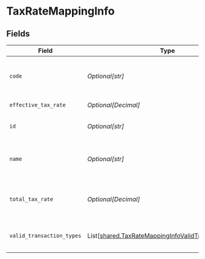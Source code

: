 # TaxRateMappingInfo


## Fields

| Field                                                                                                                  | Type                                                                                                                   | Required                                                                                                               | Description                                                                                                            | Example                                                                                                                |
| ---------------------------------------------------------------------------------------------------------------------- | ---------------------------------------------------------------------------------------------------------------------- | ---------------------------------------------------------------------------------------------------------------------- | ---------------------------------------------------------------------------------------------------------------------- | ---------------------------------------------------------------------------------------------------------------------- |
| `code`                                                                                                                 | *Optional[str]*                                                                                                        | :heavy_minus_sign:                                                                                                     | Code for the tax rate from the accounting platform.                                                                    | UK Standard Rate (Bills)                                                                                               |
| `effective_tax_rate`                                                                                                   | *Optional[Decimal]*                                                                                                    | :heavy_minus_sign:                                                                                                     | Effective tax rate.                                                                                                    | 20                                                                                                                     |
| `id`                                                                                                                   | *Optional[str]*                                                                                                        | :heavy_minus_sign:                                                                                                     | Unique identifier of tax rate.                                                                                         | 59_Bills                                                                                                               |
| `name`                                                                                                                 | *Optional[str]*                                                                                                        | :heavy_minus_sign:                                                                                                     | Name of the tax rate in the accounting platform.                                                                       | UK Standard Rate (Bills) Bills                                                                                         |
| `total_tax_rate`                                                                                                       | *Optional[Decimal]*                                                                                                    | :heavy_minus_sign:                                                                                                     | Total (not compounded) sum of the components of a tax rate.                                                            | 20                                                                                                                     |
| `valid_transaction_types`                                                                                              | List[[shared.TaxRateMappingInfoValidTransactionTypes](../../models/shared/taxratemappinginfovalidtransactiontypes.md)] | :heavy_minus_sign:                                                                                                     | Supported transaction types for the account.                                                                           |                                                                                                                        |